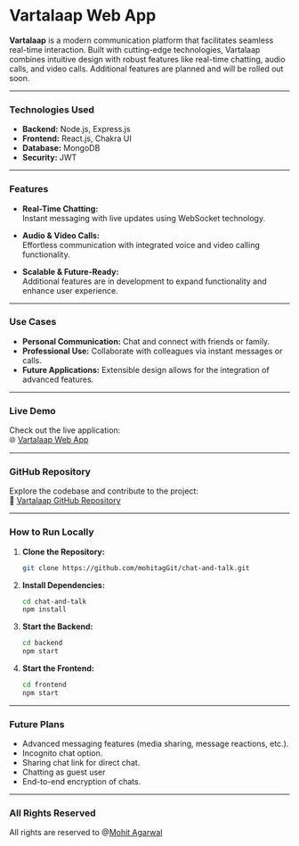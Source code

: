# **Vartalaap Web App**

**Vartalaap** is a modern communication platform that facilitates seamless real-time interaction. Built with cutting-edge technologies, Vartalaap combines intuitive design with robust features like real-time chatting, audio calls, and video calls. Additional features are planned and will be rolled out soon.

---

### **Technologies Used**

- **Backend:** Node.js, Express.js  
- **Frontend:** React.js, Chakra UI  
- **Database:** MongoDB
- **Security:** JWT 

---

### **Features**

- **Real-Time Chatting:**  
  Instant messaging with live updates using WebSocket technology.

- **Audio & Video Calls:**  
  Effortless communication with integrated voice and video calling functionality.

- **Scalable & Future-Ready:**  
  Additional features are in development to expand functionality and enhance user experience.

---

### **Use Cases**

- **Personal Communication:** Chat and connect with friends or family.  
- **Professional Use:** Collaborate with colleagues via instant messages or calls.  
- **Future Applications:** Extensible design allows for the integration of advanced features.  

---

### **Live Demo**

Check out the live application:  
🌐 [Vartalaap Web App](https://varta-ls5r.onrender.com/)

---

### **GitHub Repository**

Explore the codebase and contribute to the project:  
📂 [Vartalaap GitHub Repository](https://github.com/mohitagGit/chat-and-talk)

---

### **How to Run Locally**

1. **Clone the Repository:**  
   ```bash
   git clone https://github.com/mohitagGit/chat-and-talk.git

2. **Install Dependencies:**
   ```bash
   cd chat-and-talk
   npm install
   
3. **Start the Backend:**
   ```bash
   cd backend
   npm start
   
4. **Start the Frontend:**
   ```bash
   cd frontend
   npm start

---

### **Future Plans**


- Advanced messaging features (media sharing, message reactions, etc.).
- Incognito chat option.
- Sharing chat link for direct chat.
- Chatting as guest user
- End-to-end encryption of chats.


---

### **All Rights Reserved**

All rights are reserved to @[Mohit Agarwal](https://github.com/mohitagGit)



